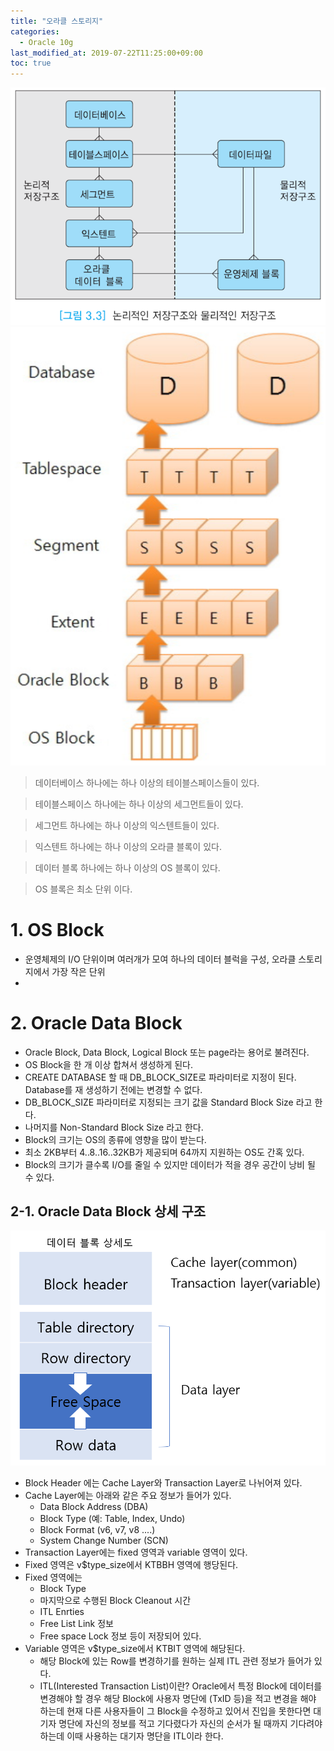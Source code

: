 ```yaml
---
title: "오라클 스토리지"
categories: 
  - Oracle 10g
last_modified_at: 2019-07-22T11:25:00+09:00
toc: true
---
```


![Alt text](/assets/images/storage1.png  " ")
![Alt text](/assets/images/storage2.png  " ")

> 데이터베이스 하나에는 
> 하나 이상의 테이블스페이스들이 있다.

> 테이블스페이스 하나에는
> 하나 이상의 세그먼트들이 있다.

> 세그먼트 하나에는
> 하나 이상의 익스텐트들이 있다.

> 익스텐트 하나에는
> 하나 이상의 오라클 블록이 있다.

> 데이터 블록 하나에는
> 하나 이상의 OS 블록이 있다.

> OS 블록은 최소 단위 이다.

# 1. OS Block
* 운영체제의 I/O 단위이며 여러개가 모여 하나의 데이터 블럭을 구성, 오라클 스토리지에서 가장 작은 단위
* 
# 2. Oracle Data Block
* Oracle Block, Data Block, Logical Block 또는 page라는 용어로 불려진다.
* OS Block을 한 개 이상 합쳐서 생성하게 된다.
* CREATE DATABASE 할 때 DB_BLOCK_SIZE로 파라미터로 지정이 된다. Database를 재 생성하기 전에는 변경할 수 없다.
* DB_BLOCK_SIZE 파라미터로 지정되는 크기 값을 Standard Block Size 라고 한다.
* 나머지를 Non-Standard Block Size 라고 한다.
* Block의 크기는 OS의 종류에 영향을 많이 받는다.
* 최소 2KB부터 4..8..16..32KB가 제공되며 64까지 지원하는 OS도 간혹 있다.
* Block의 크기가 클수록 I/O를 줄일 수 있지만 데이터가 적을 경우 공간이 낭비 될 수 있다.

## 2-1. Oracle Data Block 상세 구조 

![Alt text](/assets/images/DataBlockLayout.png  " ")

* Block Header 에는 Cache Layer와 Transaction Layer로 나뉘어져 있다.
* Cache Layer에는 아래와 같은 주요 정보가 들어가 있다.
  + Data Block Address (DBA)
  + Block Type (예: Table, Index, Undo)
  + Block Format (v6, v7, v8 ....)
  + System Change Number (SCN)   
* Transaction Layer에는 fixed 영역과 variable 영역이 있다.
* Fixed 영역은 v$type_size에서 KTBBH 영역에 행당된다.
* Fixed 영역에는
  + Block Type
  + 마지막으로 수행된 Block Cleanout 시간
  + ITL Enrties
  + Free List Link 정보
  + Free space Lock 정보
  등이 저장되어 있다.
* Variable 영역은 v$type_size에서 KTBIT 영역에 해당된다.
  + 해당 Block에 있는 Row를 변경하기를 원하는 실제 ITL 관련 정보가 들어가 있다.
  + ITL(Interested Transaction List)이란? Oracle에서 특정 Block에 데이터를 변경해야 할 경우 해당 Block에 사용자 명단에 (TxID 등)을 적고 변경을 해야 하는데
    현재 다른 사용자들이 그 Block을 수정하고 있어서 진입을 못한다면 대기자 명단에 자신의 정보를 적고 기다렸다가 자신의 순서가 될 때까지 기다려야 하는데
    이때 사용하는 대기자 명단을 ITL이라 한다.